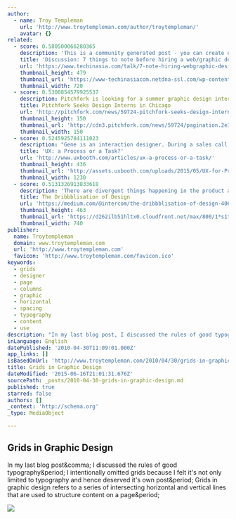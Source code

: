 ```yaml
---
author:
  - name: Troy Templeman
    url: 'http://www.troytempleman.com/author/troytempleman/'
    avatar: {}
related:
  - score: 0.580500066280365
    description: 'This is a community generated post - you can create one too ! Aside from forming my company and Muffin.my, I have some experience in hiring both web and graphic designers. Here I am going to share about what you should know before hiring a designer.'
    title: 'Discussion: 7 things to note before hiring a web/graphic designer'
    url: 'https://www.techinasia.com/talk/7-note-hiring-webgraphic-designer/'
    thumbnail_height: 479
    thumbnail_url: 'https://www-techinasiacom.netdna-ssl.com/wp-content/uploads/2015/05/design-720x479.jpg'
    thumbnail_width: 720
  - score: 0.5308854579925537
    description: Pitchfork is looking for a summer graphic design intern to work in our Chicago office. The candidate will assist the design team in digital and print design tasks. This is a paid internship. All candidates should be recent grads or students in an undergraduate graphic design program and be available 15-30 hours per week.
    title: Pitchfork Seeks Design Interns in Chicago
    url: 'http://pitchfork.com/news/59724-pitchfork-seeks-design-interns-in-chicago/'
    thumbnail_height: 150
    thumbnail_url: 'http://cdn3.pitchfork.com/news/59724/pagination.2e3f34db.jpg'
    thumbnail_width: 150
  - score: 0.5245925784111023
    description: "Gene is an interaction designer. During a sales call, he's asked if he \"does UX.\" He assures the client that he does, and the client asks why he isn't a \"UX designer?\" Gene explains that either term fits his work."
    title: 'UX: a Process or a Task?'
    url: 'http://www.uxbooth.com/articles/ux-a-process-or-a-task/'
    thumbnail_height: 436
    thumbnail_url: 'http://assets.uxbooth.com/uploads/2015/05/UX-for-Product-Design.png'
    thumbnail_width: 1230
  - score: 0.5131326913833618
    description: 'There are divergent things happening in the product and interaction design community. On one hand, we have some amazing pieces of writing from the likes of Ryan Singer and Julie Zhuo, moving our craft forward. On the other hand, we have a growing number of people posting and discussing their work on Dribbble, the aggregated results of which are moving our craft backwards.'
    title: The Dribbblisation of Design
    url: 'https://medium.com/@intercom/the-dribbblisation-of-design-406422ccb026'
    thumbnail_height: 463
    thumbnail_url: 'https://d262ilb51hltx0.cloudfront.net/max/800/1*s1t1fQQrogEQfwRHpvKDYw.png'
    thumbnail_width: 740
publisher:
  name: Troytempleman
  domain: www.troytempleman.com
  url: 'http://www.troytempleman.com'
  favicon: 'http://www.troytempleman.com/favicon.ico'
keywords:
  - grids
  - designer
  - page
  - columns
  - graphic
  - horizontal
  - spacing
  - typography
  - content
  - use
description: "In my last blog post, I discussed the rules of good typography. I intentionally omitted grids because I felt it's not only limited to typography and hence deserved it's own post. Grids in graphic design refers to a series of intersecting horizontal and vertical lines that are used to structure content on a page."
inLanguage: English
datePublished: '2010-04-30T11:09:01.000Z'
app_links: []
isBasedOnUrl: 'http://www.troytempleman.com/2010/04/30/grids-in-graphic-design/'
title: Grids in Graphic Design
dateModified: '2015-06-16T21:01:31.676Z'
sourcePath: _posts/2010-04-30-grids-in-graphic-design.md
published: true
starred: false
authors: []
_context: 'http://schema.org'
_type: MediaObject

---
```

<article style=""><h1>Grids in Graphic Design</h1><p>In my last blog post&amp;comma; I discussed the rules of good typography&amp;period; I intentionally omitted grids because I felt it's not only limited to typography and hence deserved it's own post&amp;period; Grids in graphic design refers to a series of intersecting horizontal and vertical lines that are used to structure content on a page&amp;period;</p><img src="http://troytempleman.com/wp-content/uploads/2010/04/types-of-grids.jpg" /></article>
